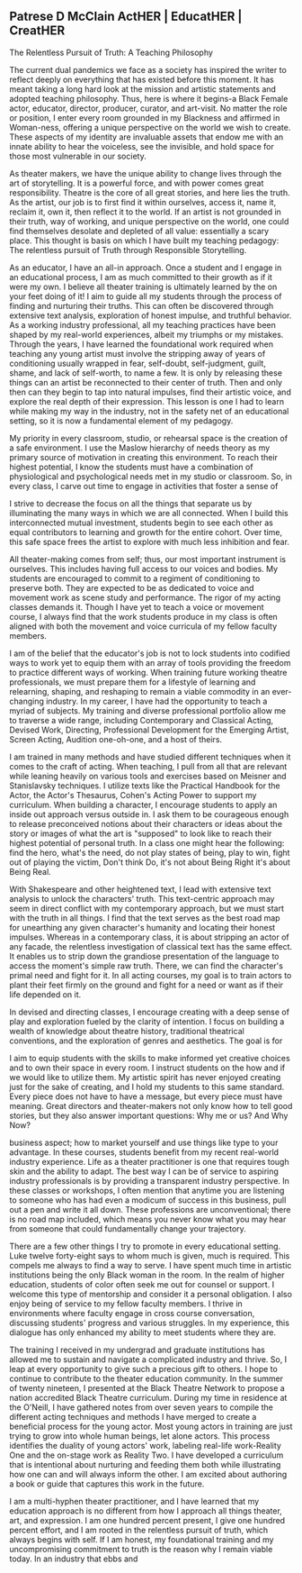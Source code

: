 ## Patrese D McClain ActHER | EducatHER | CreatHER

The Relentless Pursuit of Truth: A Teaching Philosophy

The current dual pandemics we face as a society has inspired the writer to reflect deeply on everything that has existed before this moment. It has meant taking a long hard look at the mission and artistic statements and adopted teaching philosophy. Thus, here is where it begins-a Black Female actor, educator, director, producer, curator, and art-visit. No matter the role or position, I enter every room grounded in my Blackness and affirmed in Woman-ness, offering a unique perspective on the world we wish to create. These aspects of my identity are invaluable assets that endow me with an innate ability to hear the voiceless, see the invisible, and hold space for those most vulnerable in our society.

As theater makers, we have the unique ability to change lives through the art of storytelling. It is a powerful force, and with power comes great responsibility. Theatre is the core of all great stories, and here lies the truth. As the artist, our job is to first find it within ourselves, access it, name it, reclaim it, own it, then reflect it to the world. If an artist is not grounded in their truth, way of working, and unique perspective on the world, one could find themselves desolate and depleted of all value: essentially a scary place. This thought is basis on which I have built my teaching pedagogy: The relentless pursuit of Truth through Responsible Storytelling.

As an educator, I have an all-in approach. Once a student and I engage in an educational process, I am as much committed to their growth as if it were my own. I believe all theater training is ultimately learned by the on your feet doing of it! I aim to guide all my students through the process of finding and nurturing their truths. This can often be discovered through extensive text analysis, exploration of honest impulse, and truthful behavior. As a working industry professional, all my teaching practices have been shaped by my real-world experiences, albeit my triumphs or my mistakes. Through the years, I have learned the foundational work required when teaching any young artist must involve the stripping away of years of conditioning usually wrapped in fear, self-doubt, self-judgment, guilt, shame, and lack of self-worth, to name a few. It is only by releasing these things can an artist be reconnected to their center of truth. Then and only then can they begin to tap into natural impulses, find their artistic voice, and explore the real depth of their expression. This lesson is one I had to learn while making my way in the industry, not in the safety net of an educational setting, so it is now a fundamental element of my pedagogy.

My priority in every classroom, studio, or rehearsal space is the creation of a safe environment. I use the Maslow hierarchy of needs theory as my primary source of motivation in creating this environment. To reach their highest potential, I know the students must have a combination of physiological and psychological needs met in my studio or classroom. So, in every class, I carve out time to engage in activities that foster a sense of

I strive to decrease the focus on all the things that separate us by illuminating the many ways in which we are all connected. When I build this interconnected mutual investment, students begin to see each other as equal contributors to learning and growth for the entire cohort. Over time, this safe space frees the artist to explore with much less inhibition and fear.

All theater-making comes from self; thus, our most important instrument is ourselves. This includes having full access to our voices and bodies. My students are encouraged to commit to a regiment of conditioning to preserve both. They are expected to be as dedicated to voice and movement work as scene study and performance. The rigor of my acting classes demands it. Though I have yet to teach a voice or movement course, I always find that the work students produce in my class is often aligned with both the movement and voice curricula of my fellow faculty members.

I am of the belief that the educator's job is not to lock students into codified ways to work yet to equip them with an array of tools providing the freedom to practice different ways of working. When training future working theatre professionals, we must prepare them for a lifestyle of learning and relearning, shaping, and reshaping to remain a viable commodity in an ever-changing industry. In my career, I have had the opportunity to teach a myriad of subjects. My training and diverse professional portfolio allow me to traverse a wide range, including Contemporary and Classical Acting, Devised Work, Directing, Professional Development for the Emerging Artist, Screen Acting, Audition one-oh-one, and a host of theirs.

I am trained in many methods and have studied different techniques when it comes to the craft of acting. When teaching, I pull from all that are relevant while leaning heavily on various tools and exercises based on Meisner and Stanislavsky techniques. I utilize texts like the Practical Handbook for the Actor, the Actor's Thesaurus, Cohen's Acting Power to support my curriculum. When building a character, I encourage students to apply an inside out approach versus outside in. I ask them to be courageous enough to release preconceived notions about their characters or ideas about the story or images of what the art is "supposed" to look like to reach their highest potential of personal truth. In a class one might hear the following: find the hero, what's the need, do not play states of being, play to win, fight out of playing the victim, Don't think Do, it's not about Being Right it's about Being Real.

With Shakespeare and other heightened text, I lead with extensive text analysis to unlock the characters' truth. This text-centric approach may seem in direct conflict with my contemporary approach, but we must start with the truth in all things. I find that the text serves as the best road map for unearthing any given character's humanity and locating their honest impulses. Whereas in a contemporary class, it is about stripping an actor of any facade, the relentless investigation of classical text has the same effect. It enables us to strip down the grandiose presentation of the language to access the moment's simple raw truth. There, we can find the character's primal need and fight for it. In all acting courses, my goal is to train actors to plant their feet firmly on the ground and fight for a need or want as if their life depended on it.

In devised and directing classes, I encourage creating with a deep sense of play and exploration fueled by the clarity of intention. I focus on building a wealth of knowledge about theatre history, traditional theatrical conventions, and the exploration of genres and aesthetics. The goal is for

I aim to equip students with the skills to make informed yet creative choices and to own their space in every room. I instruct students on the how and if we would like to utilize them. My artistic spirit has never enjoyed creating just for the sake of creating, and I hold my students to this same standard. Every piece does not have to have a message, but every piece must have meaning. Great directors and theater-makers not only know how to tell good stories, but they also answer important questions: Why me or us? And Why Now?

business aspect; how to market yourself and use things like type to your advantage. In these courses, students benefit from my recent real-world industry experience. Life as a theater practitioner is one that requires tough skin and the ability to adapt. The best way I can be of service to aspiring industry professionals is by providing a transparent industry perspective. In these classes or workshops, I often mention that anytime you are listening to someone who has had even a modicum of success in this business, pull out a pen and write it all down. These professions are unconventional; there is no road map included, which means you never know what you may hear from someone that could fundamentally change your trajectory.

There are a few other things I try to promote in every educational setting. Luke twelve forty-eight says to whom much is given, much is required. This compels me always to find a way to serve. I have spent much time in artistic institutions being the only Black woman in the room. In the realm of higher education, students of color often seek me out for counsel or support. I welcome this type of mentorship and consider it a personal obligation. I also enjoy being of service to my fellow faculty members. I thrive in environments where faculty engage in cross course conversation, discussing students' progress and various struggles. In my experience, this dialogue has only enhanced my ability to meet students where they are.

The training I received in my undergrad and graduate institutions has allowed me to sustain and navigate a complicated industry and thrive. So, I leap at every opportunity to give such a precious gift to others. I hope to continue to contribute to the theater education community. In the summer of twenty nineteen, I presented at the Black Theatre Network to propose a nation accredited Black Theatre curriculum. During my time in residence at the O'Neill, I have gathered notes from over seven years to compile the different acting techniques and methods I have merged to create a beneficial process for the young actor. Most young actors in training are just trying to grow into whole human beings, let alone actors. This process identifies the duality of young actors' work, labeling real-life work-Reality One and the on-stage work as Reality Two. I have developed a curriculum that is intentional about nurturing and feeding them both while illustrating how one can and will always inform the other. I am excited about authoring a book or guide that captures this work in the future.

I am a multi-hyphen theater practitioner, and I have learned that my education approach is no different from how I approach all things theater, art, and expression. I am one hundred percent present, I give one hundred percent effort, and I am rooted in the relentless pursuit of truth, which always begins with self. If I am honest, my foundational training and my uncompromising commitment to truth is the reason why I remain viable today. In an industry that ebbs and